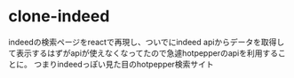 # clone-indeed
indeedの検索ページをreactで再現し、ついでにindeed apiからデータを取得して表示するはずがapiが使えなくなってたので急遽hotpepperのapiを利用することに。
つまりindeedっぽい見た目のhotpepper検索サイト
